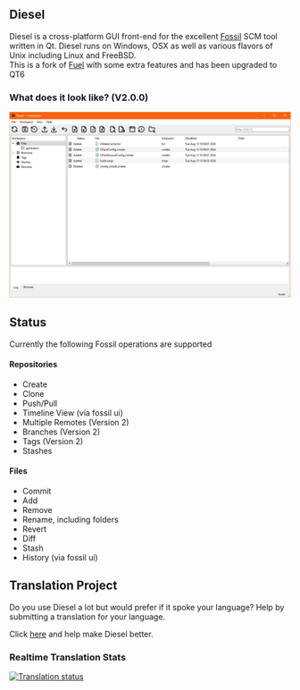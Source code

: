 Diesel
---------
Diesel is a cross-platform GUI front-end for the excellent <a href="http://fossil-scm.org">Fossil</a> SCM tool written in Qt. Diesel runs on Windows, OSX as well as various flavors of Unix including Linux and FreeBSD.  
This is a fork of [Fuel](https://fuel-scm.org/) with some extra features and has been upgraded to QT6


### What does it look like? (V2.0.0)
![Diesel-2.0.0-Beta-Win](/doc/diesel-2.0.0-Win.png)

## Status
Currently the following Fossil operations are supported

#### Repositories
  *  Create
  *  Clone
  *  Push/Pull
  *  Timeline View (via fossil ui)
  *  Multiple Remotes (Version 2)
  *  Branches (Version 2)
  *  Tags (Version 2)
  *  Stashes

#### Files
  *  Commit
  *  Add
  *  Remove
  *  Rename, including folders
  *  Revert
  *  Diff
  *  Stash
  *  History (via fossil ui)

## Translation Project
Do you use Diesel a lot but would prefer if it spoke your language? Help by submitting a translation for your language. 

Click <a href="https://hosted.weblate.org/engage/diesel-scm/">here</a>
and help make Diesel better.

### Realtime Translation Stats

<a href="https://hosted.weblate.org/engage/diesel-scm/">
<img src="https://hosted.weblate.org/widgets/diesel-scm/-/Diesel-scm/multi-auto.svg" alt="Translation status" />
</a>